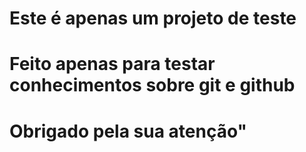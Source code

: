 # Este é apenas um projeto de teste
# Feito apenas para testar conhecimentos sobre git e github
#
# Obrigado pela sua atenção"
